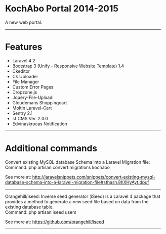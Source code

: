 # KochAbo Portal 2014-2015

A new web portal.

----------------------------------------------------------------

# Features

- Laravel 4.2
- Bootstrap 3 (Unify - Responsive Website Template) 1.4
- Ckeditor
- Ck Uploader
- File Manager
- Custom Error Pages
- Dropzone.js
- Jquery-File-Upload
- Gloudemans Shoppingcart
- Moltin Laravel-Cart
- Sentry 2.1
- sf CMS Ver. 2.0.0
- Edvinaskrucas Notification

----------------------------------------------------------------

# Additional commands

Convert existing MySQL database Schema into a Laravel Migration file: <br>
Command: php artisan convert:migrations kochabo

See more at: http://laravelsnippets.com/snippets/convert-existing-mysql-database-schema-into-a-laravel-migration-file#sthash.8hXHyAyt.dpuf

----------------------------------------------------------------

Orangehill/iseed:
Inverse seed generator (iSeed) is a Laravel 4 package that provides a method to generate a new seed file based on data from the existing database table.<br>
Command: php artisan iseed users

See more at: https://github.com/orangehill/iseed

----------------------------------------------------------------